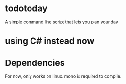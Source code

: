 # todotoday
A simple command line script that lets you plan your day

# using C# instead now

# Dependencies
For now, only works on linux. 
mono is required to compile.

